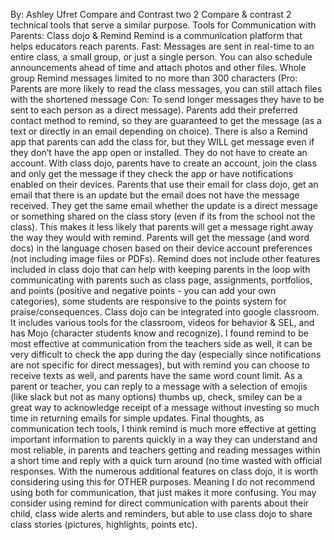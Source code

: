 By: Ashley Ufret
Compare and Contrast two 2 Compare & contrast 2 technical tools that serve a similar purpose.
Tools for Communication with Parents: Class dojo & Remind
Remind is a communication platform that helps educators reach parents. Fast: Messages are sent in real-time to an entire class, a small group, or just a single person. You can also schedule announcements ahead of time and attach photos and other files.
Whole group Remind messages limited to no more than 300 characters (Pro: Parents are more likely to read the class messages, you can still attach files with the shortened message Con: To send longer messages they have to be sent to each person as a direct message).
Parents add their preferred contact method to remind, so they are guaranteed to get the message (as a text or directly in an email depending on choice).
There is also a Remind app that parents can add the class for, but they WILL get message even if they don’t have the app open or installed. They do not have to create an account.
With class dojo, parents have to create an account, join the class and only get the message if they check the app or have notifications enabled on their devices. Parents that use their email for class dojo, get an email that there is an update but the email does not have the message received. They get the same email whether the update is a direct message or something shared on the class story (even if its from the school not the class). This makes it less likely that parents will get a message right away the way they would with remind.
Parents will get the message (and word docs) in the language chosen based on their device account preferences (not including image files or PDFs).
Remind does not include other features included in class dojo that can help with keeping parents in the loop with communicating with parents such as class page, assignments, portfolios, and points (positive and negative points - you can add your own categories), some students are responsive to the points system for praise/consequences.
Class dojo can be integrated into google classroom. It includes various tools for the classroom, videos for behavior & SEL, and has Mojo (character students know and recognize).
I found remind to be most effective at communication from the teachers side as well, it can be very difficult to check the app during the day (especially since notifications are not specific for direct messages), but with remind you can choose to receive texts as well, and parents have the same word count limit. As a parent or teacher, you can reply to a message with a selection of emojis (like slack but not as many options) thumbs up, check, smiley can be a great way to acknowledge receipt of a message without investing so much time in returning emails for simple updates.
Final thoughts, as communication tech tools, I think remind is much more effective at getting important information to parents quickly in a way they can understand and most reliable, in parents and teachers getting and reading messages within a short time and reply with a quick turn around (no time wasted with official responses. With the numerous additional features on class dojo, it is worth considering using this for OTHER purposes.  Meaning I do not recommend using both for communication, that just makes it more confusing. You may consider using remind for direct communication with parents about their child, class wide alerts and reminders, but able to use class dojo to share class stories (pictures, highlights, points etc). 
